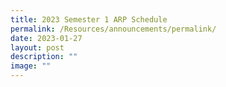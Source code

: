 ```yaml
---
title: 2023 Semester 1 ARP Schedule
permalink: /Resources/announcements/permalink/
date: 2023-01-27
layout: post
description: ""
image: ""
---
```

